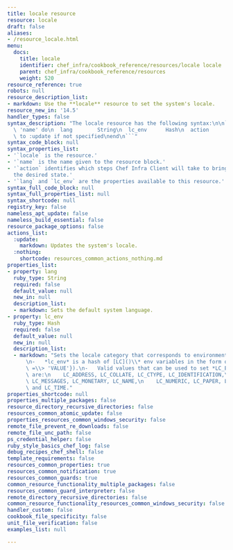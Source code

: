```yaml
---
title: locale resource
resource: locale
draft: false
aliases:
- /resource_locale.html
menu:
  docs:
    title: locale
    identifier: chef_infra/cookbook_reference/resources/locale locale
    parent: chef_infra/cookbook_reference/resources
    weight: 520
resource_reference: true
robots: null
resource_description_list:
- markdown: Use the **locale** resource to set the system's locale.
resource_new_in: '14.5'
handler_types: false
syntax_description: "The locale resource has the following syntax:\n\n``` ruby\nlocale\
  \ 'name' do\n  lang        String\n  lc_env      Hash\n  action      Symbol # defaults\
  \ to :update if not specified\nend\n```"
syntax_code_block: null
syntax_properties_list:
- '`locale` is the resource.'
- '`name` is the name given to the resource block.'
- '`action` identifies which steps Chef Infra Client will take to bring the node into
  the desired state.'
- '`lang` and `lc_env` are the properties available to this resource.'
syntax_full_code_block: null
syntax_full_properties_list: null
syntax_shortcode: null
registry_key: false
nameless_apt_update: false
nameless_build_essential: false
resource_package_options: false
actions_list:
  :update:
    markdown: Updates the system's locale.
  :nothing:
    shortcode: resources_common_actions_nothing.md
properties_list:
- property: lang
  ruby_type: String
  required: false
  default_value: null
  new_in: null
  description_list:
  - markdown: Sets the default system language.
- property: lc_env
  ruby_type: Hash
  required: false
  default_value: null
  new_in: null
  description_list:
  - markdown: "Sets the locale category that corresponds to environment variable.\n\
      \n-   *lc_env* is a hash of [LC]()\\* env variables in the form of\n    ({'LC_ENV_VARIABLE'\
      \ =\\> 'VALUE'}).\n-   Valid values that can be used to set *LC_ENV_VARIABLE*\
      \ are:\n    LC_ADDRESS, LC_COLLATE, LC_CTYPE, LC_IDENTIFICATION,\n    LC_MEASUREMENT,\
      \ LC_MESSAGES, LC_MONETARY, LC_NAME,\n    LC_NUMERIC, LC_PAPER, LC_TELEPHONE\
      \ and LC_TIME."
properties_shortcode: null
properties_multiple_packages: false
resource_directory_recursive_directories: false
resources_common_atomic_update: false
properties_resources_common_windows_security: false
remote_file_prevent_re_downloads: false
remote_file_unc_path: false
ps_credential_helper: false
ruby_style_basics_chef_log: false
debug_recipes_chef_shell: false
template_requirements: false
resources_common_properties: true
resources_common_notification: true
resources_common_guards: true
common_resource_functionality_multiple_packages: false
resources_common_guard_interpreter: false
remote_directory_recursive_directories: false
common_resource_functionality_resources_common_windows_security: false
handler_custom: false
cookbook_file_specificity: false
unit_file_verification: false
examples_list: null

---
```

